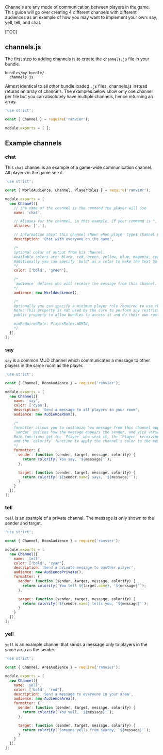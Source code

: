 Channels are any mode of communication between players in the game. This guide will go over creating 4 different
channels with different audiences as an example of how you may want to implement your own: say, yell, tell, and chat.

[TOC]

## channels.js

The first step to adding channels is to create the `channels.js` file in your bundle.

```
bundles/my-bundle/
  channels.js
```

Almost identical to all other bundle loaded `.js` files, channels.js instead returns an array of channels. The examples
below show only one channel per file but you can absolutely have multiple channels, hence returning an array.

```javascript
'use strict';

const { Channel } = require('ranvier');

module.exports = [ ];
```

## Example channels

### chat

This `chat` channel is an example of a game-wide communication channel. All players in the game see it.

```javascript
'use strict';

const { WorldAudience, Channel, PlayerRoles } = require('ranvier');

module.exports = [
  new Channel({
    // the name of the channel is the command the player will use
    name: 'chat',

    // Aliases for the channel, in this example, if your command is ". Hello" is equivalent to "chat Hello"
    aliases: ['.'],

    // Information about this channel shown when player types channel name without a message
    description: 'Chat with everyone on the game',

    /*
    optional color of output from his channel.
    Available colors are: black, red, green, yellow, blue, magenta, cyan, and white.
    Additionally you can specify 'bold' as a color to make the text bold. e.g., color: ['bold', 'red'],
    */
    color: ['bold', 'green'],

    /*
    `audience` defines who will receive the message from this channel.
    */
    audience: new WorldAudience(),

    /*
    Optionally you can specify a minimum player role required to use the channel
    Note: This property is not used by the core to perform any restrictions, it is simply added as a
    public property to allow bundles to access it and do their own restriction.

    minRequiredRole: PlayerRoles.ADMIN,
    */
  }),
];
```

### say

`say` is a common MUD channel which communicates a message to other players in the same room as the player.

```javascript
'use strict';

const { Channel, RoomAudience } = require('ranvier');

module.exports = [
  new Channel({
    name: 'say',
    color: ['cyan'],
    description: 'Send a message to all players in your room',
    audience: new AudienceRoom(),

    /*
    formatter allows you to customize how message from this channel appear to the sender and receiver
    `sender` defines how the message appears the sender, and vice versa for target.
    Both functions get the `Player` who sent it, the `Player` receiving the message, the message itself
    and the `colorify` function to apply the channel's color to the message.
    */
    formatter: {
      sender: function (sender, target, message, colorify) {
        return colorify(`You say, '${message}'`);
      },

      target: function (sender, target, message, colorify) {
        return colorify(`${sender.name} says, '${message}'`);
      }
    }
  }),
];
```

### tell

`tell` is an example of a private channel. The message is only shown to the sender and target.

```javascript
'use strict';

const { Channel, RoomAudience } = require('ranvier');

module.exports = [
  new Channel({
    name: 'tell',
    color: ['bold', 'cyan'],
    description: 'Send a private message to another player',
    audience: new AudiencePrivate(),
    formatter: {
      sender: function (sender, target, message, colorify) {
        return colorify(`You tell ${target.name}, '${message}'`);
      },

      target: function (sender, target, message, colorify) {
        return colorify(`${sender.name} tells you, '${message}'`);
      }
    }
  }),
];
```

### yell

`yell` is an example channel that sends a message only to players in the same area as the sender.

```javascript
'use strict';

const { Channel, AreaAudience } = require('ranvier');

module.exports = [
  new Channel({
    name: 'yell',
    color: ['bold', 'red'],
    description: 'Send a message to everyone in your area',
    audience: new AudienceArea(),
    formatter: {
      sender: function (sender, target, message, colorify) {
        return colorify(`You yell, '${message}'`);
      },

      target: function (sender, target, message, colorify) {
        return colorify(`Someone yells from nearby, '${message}'`);
      }
    }
  }),
];
```

